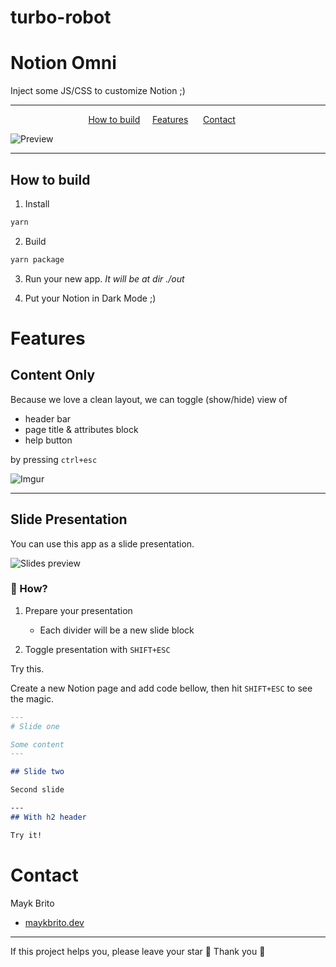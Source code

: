 
# turbo-robot



# Notion Omni

Inject some JS/CSS to customize Notion ;)

---

<p align="center">
<a href="#how-to-build">How to build</a>&nbsp;&nbsp;&nbsp;&nbsp;
<a href="#features">Features</a>
&nbsp;&nbsp;&nbsp;&nbsp;
<a href="#contact">Contact</a>
&nbsp;&nbsp;&nbsp;&nbsp;
</p>

![Preview](.github/preview.png)

---

## How to build

1. Install

```sh
yarn
```

2. Build

```sh
yarn package
```

3. Run your new app.
   _It will be at dir ./out_

4. Put your Notion in Dark Mode ;)

# Features

## Content Only

Because we love a clean layout, we can toggle (show/hide) view of

- header bar
- page title & attributes block
- help button

by pressing `ctrl+esc`

![Imgur](https://i.imgur.com/NkJz7cn.gif)

---

## Slide Presentation

You can use this app as a slide presentation.

![Slides preview](https://i.imgur.com/9QL2WTy.gif)

### 🤔 How?

1. Prepare your presentation

   - Each divider will be a new slide block

2. Toggle presentation with `SHIFT+ESC`

Try this.

Create a new Notion page and add code bellow, then hit `SHIFT+ESC` to see the magic.

```md
---
# Slide one

Some content
---

## Slide two

Second slide

---
## With h2 header

Try it!
```

# Contact

Mayk Brito

- [maykbrito.dev](https://maykbrito.dev)

---

If this project helps you, please leave your star 🌟 Thank you 💛
